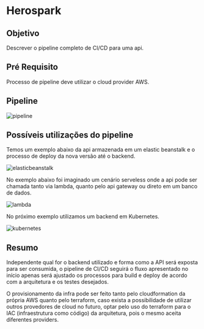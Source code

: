# Herospark

## Objetivo

Descrever o pipeline completo de CI/CD para uma api.

## Pré Requisito

Processo de pipeline deve utilizar o cloud provider AWS.

## Pipeline

![pipeline](https://imagesbox.blob.core.windows.net/pictures/aws_code_pipeline.png)

## Possíveis utilizações do pipeline

Temos um exemplo abaixo da api armazenada em um elastic beanstalk e o processo de deploy da nova versão até o backend.

![elasticbeanstalk](https://imagesbox.blob.core.windows.net/pictures/elasticbeabstalk.png)

No exemplo abaixo foi imaginado um cenário serveless onde a api pode ser chamada tanto via lambda, quanto pelo api gateway ou direto em um banco de dados.

![lambda](https://imagesbox.blob.core.windows.net/pictures/lambda.png)

No próximo exemplo utilizamos um backend em Kubernetes.

![kubernetes](https://imagesbox.blob.core.windows.net/pictures/kubernetes.png)

## Resumo

Independente qual for o backend utilizado e forma como a API será exposta para ser consumida, o pipeline de CI/CD seguirá o fluxo apresentado no início apenas será ajustado os processos para build e deploy de acordo com a arquitetura e os testes desejados.

O provisionamento da infra pode ser feito tanto pelo cloudformation da própria AWS quanto pelo terraform, caso exista a possibilidade de utilizar outros provedores de cloud no futuro, optar pelo uso do terraform para o IAC (infraestrutura como código) da arquitetura, pois o mesmo aceita diferentes providers.